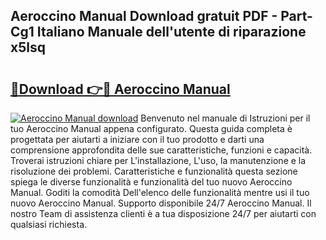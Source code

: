 ## Aeroccino Manual Download gratuit PDF - Part-Cg1 Italiano Manuale dell'utente di riparazione x5lsq

# <h2><a href="http://dfdrs36.blite.top/?on=Aeroccino+Manual">🔗Download 👉🔴 Aeroccino Manual</a></h2>

[![Aeroccino Manual download](https://i.imgur.com/lujVjoI.png)](http://dfdrs36.blite.top/?on=Aeroccino+Manual)
Benvenuto nel manuale di Istruzioni per il tuo Aeroccino Manual appena configurato. Questa guida completa è progettata per aiutarti a iniziare con il tuo prodotto e darti una comprensione approfondita delle sue caratteristiche, funzioni e capacità. Troverai istruzioni chiare per L'installazione, L'uso, la manutenzione e la risoluzione dei problemi. Caratteristiche e funzionalità questa sezione spiega le diverse funzionalità e funzionalità del tuo nuovo Aeroccino Manual. Goditi la comodità Dell'elenco delle funzionalità mentre usi il tuo nuovo Aeroccino Manual. Supporto disponibile 24/7 Aeroccino Manual. Il nostro Team di assistenza clienti è a tua disposizione 24/7 per aiutarti con qualsiasi richiesta.
